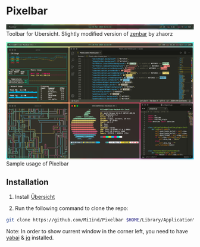 # Pixelbar

![Screenshot](img.png)
 Toolbar for Ubersicht. Slightly modified version of [zenbar](https://github.com/zhaorz/zenbar/blob/master/README.md) by zhaorz

![MySetup](UsageExample.png)
 Sample usage of Pixelbar

## Installation

1. Install [Übersicht](http://tracesof.net/uebersicht/)

2. Run the following command to clone the repo:
```bash
git clone https://github.com/Mi1ind/Pixelbar $HOME/Library/Application\ Support/Übersicht/widgets/Pixelbar
```

Note: In order to show current window in the corner left, you need to have [yabai](https://github.com/koekeishiya/yabai) & [jq](https://github.com/stedolan/jq) installed.

